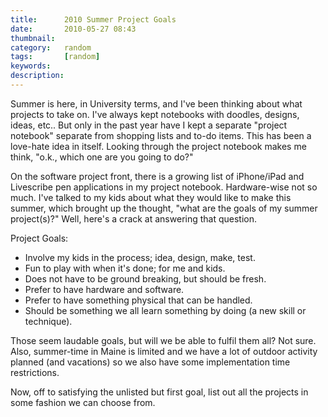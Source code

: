 ```yaml
---
title: 		2010 Summer Project Goals
date: 		2010-05-27 08:43
thumbnail:
category:	random
tags: 		[random]
keywords:
description:
---
```

Summer is here, in University terms, and I've been thinking about what
projects to take on. I've always kept notebooks with doodles, designs,
ideas, etc.. But only in the past year have I kept a separate "project
notebook" separate from shopping lists and to-do items. This has been a
love-hate idea in itself. Looking through the project notebook makes me
think, "o.k., which one are you going to do?"

On the software project front, there is a growing list of iPhone/iPad
and Livescribe pen applications in my project notebook. Hardware-wise
not so much. I've talked to my kids about what they would like to make
this summer, which brought up the thought, "what are the goals of my
summer project(s)?" Well, here's a crack at answering that question.

Project Goals:

* Involve my kids in the process; idea, design, make, test.
* Fun to play with when it's done; for me and kids.
* Does not have to be ground breaking, but should be fresh.
* Prefer to have hardware and software.
* Prefer to have something physical that can be handled.
* Should be something we all learn something by doing (a new skill or technique).

Those seem laudable goals, but will we be able to fulfil them all? Not
sure. Also, summer-time in Maine is limited and we have a lot of outdoor
activity planned (and vacations) so we also have some implementation
time restrictions.

Now, off to satisfying the unlisted but first goal, list out all the
projects in some fashion we can choose from.
